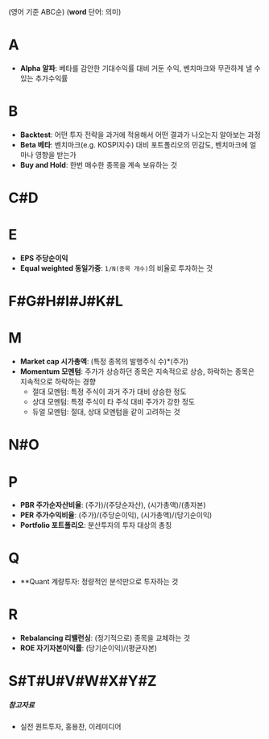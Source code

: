 (영어 기준 ABC순) (**word** 단어: 의미)

# A
- **Alpha 알파**: 베타를 감안한 기대수익률 대비 거둔 수익, 벤치마크와 무관하게 낼 수 있는 추가수익률

# B
- **Backtest**: 어떤 투자 전략을 과거에 적용해서 어떤 결과가 나오는지 알아보는 과정 
- **Beta 베타**: 벤치마크(e.g. KOSPI지수) 대비 포트폴리오의 민감도, 벤치마크에 얼마나 영향을 받는가
- **Buy and Hold**: 한번 매수한 종목을 계속 보유하는 것

# C#D

# E
- **EPS 주당순이익**
- **Equal weighted 동일가중**: ```1/N(종목 개수)```의 비율로 투자하는 것

# F#G#H#I#J#K#L

# M
- **Market cap 시가총액**: (특정 종목의 발행주식 수)\*(주가)
- **Momentum 모멘텀**: 주가가 상승하던 종목은 지속적으로 상승, 하락하는 종목은 지속적으로 하락하는 경향
    - 절대 모멘텀: 특정 주식이 과거 주가 대비 상승한 정도
    - 상대 모멘텀: 특정 주식이 타 주식 대비 주가가 강한 정도
    - 듀얼 모멘텀: 절대, 상대 모멘텀을 같이 고려하는 것

# N#O

# P
- **PBR 주가순자산비율**: (주가)/(주당순자산), (시가총액)/(총자본)
- **PER 주가수익비율**: (주가)/(주당순이익), (시가총액)/(당기순이익)
- **Portfolio 포트폴리오**: 분산투자의 투자 대상의 총칭

# Q
- **Quant 계량투자: 정량적인 분석만으로 투자하는 것

# R
- **Rebalancing 리밸런싱**: (정기적으로) 종목을 교체하는 것
- **ROE 자기자본이익률**: (당기순이익)/(평균자본)

# S#T#U#V#W#X#Y#Z

##### 참고자료
- 실전 퀀트투자, 홍용찬, 이레미디어
